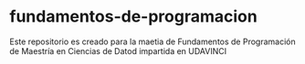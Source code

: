 # fundamentos-de-programacion
Este repositorio es creado para la maetia de Fundamentos de Programación de Maestría en Ciencias de Datod impartida en UDAVINCI
